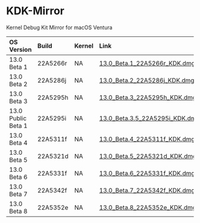 # KDK-Mirror
Kernel Debug Kit Mirror for macOS Ventura


| OS Version | Build | Kernel | Link |
| :--- | :--- | :--- | :--- |
| 13.0 Beta 1 |        22A5266r | NA | [13.0_Beta.1_22A5266r_KDK.dmg](https://github.com/khronokernel/KDK-Mirror/releases/download/22A5295i/13.0_Beta.1_22A5266r_KDK.dmg) |
| 13.0 Beta 2 |        22A5286j | NA | [13.0_Beta.2_22A5286j_KDK.dmg](https://github.com/khronokernel/KDK-Mirror/releases/download/22A5295i/13.0_Beta.2_22A5286j_KDK.dmg) |
| 13.0 Beta 3 |        22A5295h | NA | [13.0_Beta.3_22A5295h_KDK.dmg](https://github.com/khronokernel/KDK-Mirror/releases/download/22A5295i/13.0_Beta.3_22A5295h_KDK.dmg) |
| 13.0 Public Beta 1 | 22A5295i | NA | [13.0_Beta.3.5_22A5295i_KDK.dmg](https://github.com/khronokernel/KDK-Mirror/releases/download/22A5295i/13.0_Beta.3.5_22A5295i_KDK.dmg) |
| 13.0 Beta 4 |        22A5311f | NA | [13.0_Beta.4_22A5311f_KDK.dmg](https://github.com/khronokernel/KDK-Mirror/releases/download/22A5311f/13.0_Beta.4_22A5311f_KDK.dmg) |
| 13.0 Beta 5 |        22A5321d | NA | [13.0_Beta.5_22A5321d_KDK.dmg](https://github.com/perez987/KDK-Mirror/releases/download/22A5321d/13.0_Beta.5_22A5321d_KDK.dmg) |
| 13.0 Beta 6 |        22A5331f | NA | [13.0_Beta.6_22A5331f_KDK.dmg](https://github.com/perez987/KDK-Mirror/releases/download/22A5331f/13.0_Beta.6_22A5331f_KDK.dmg) |
| 13.0 Beta 7 |        22A5342f | NA | [13.0_Beta.7_22A5342f_KDK.dmg](https://github.com/perez987/KDK-Mirror/releases/download/22A5342f/13.0_Beta.7_22A5342f_KDK.dmg) |
| 13.0 Beta 8 |        22A5352e | NA | [13.0_Beta.8_22A5352e_KDK.dmg](https://github.com/perez987/KDK-Mirror/releases/download/22A5352e/13.0_Beta.8_22A5352e_KDK.dmg) |
